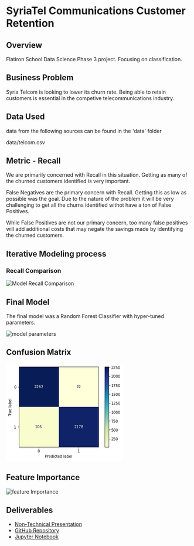 # SyriaTel Communications Customer Retention

## Overview
Flatiron School Data Science Phase 3 project.  Focusing on classification.

## Business Problem
Syria Telcom is looking to lower its churn rate.  Being able to retain customers is essential in the competive telecommunications industry.  

## Data Used
data from the following sources can be found in the 'data' folder

data/telcom.csv

## Metric - Recall
We are primarily concerned with Recall in this situation.  Getting as many of the churned customers identified is very important.

False Negatives are the primary concern with Recall.  Getting this as low as possible was the goal.  Due to the nature of the problem it will be very challenging to get all the churns identified withot have a ton of False Positives.

While False Positives are not our primary concern, too many false positives will add additional costs that may negate the savings made by identifying the churned customers.
## Iterative Modeling process
### Recall Comparison

![Model Recall Comparison](model-comparison.png)
## Final Model
The final model was a Random Forest Classifier with hyper-tuned parameters.

![model parameters](images/model-params)

## Confusion Matrix

![final model confusion matrix](images/fm-cmatrix.png)

## Feature Importance

![feature Importance](impages/fm-features.png)

## Deliverables
* [Non-Technical Presentation](/pdf/non-tech-pres-syria-telcom-cflynn.pdf)
* [GitHub Repository](https://github.com/ceflynn/Phase-3-Syria_Telcom)
* [Jupyter Notebook](https://github.com/ceflynn/Phase-3-Syria_Telcom/blob/main/student2.ipynb)



